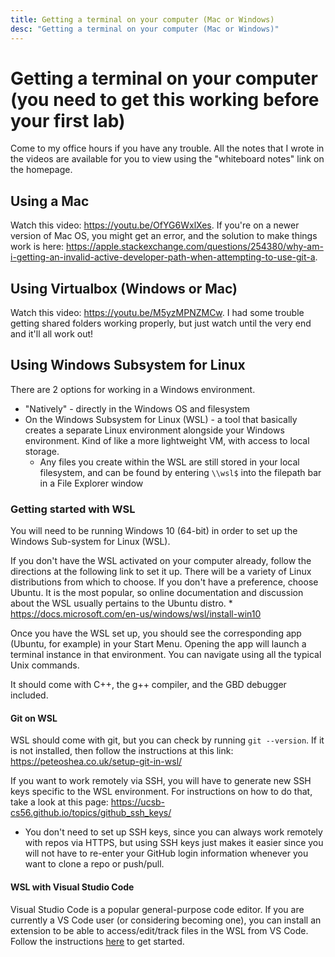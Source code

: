 ```yaml
---
title: Getting a terminal on your computer (Mac or Windows)
desc: "Getting a terminal on your computer (Mac or Windows)"
---
```


# Getting a terminal on your computer (you need to get this working before your first lab)

Come to my office hours if you have any trouble. All the notes that I wrote in the videos are available for you to view using the "whiteboard notes" link on the homepage.

## Using a Mac

Watch this video: <https://youtu.be/OfYG6WxlXes>. If you're on a newer version of Mac OS, you might get an error, and the solution to make things work is here: <https://apple.stackexchange.com/questions/254380/why-am-i-getting-an-invalid-active-developer-path-when-attempting-to-use-git-a>.

## Using Virtualbox (Windows or Mac)

Watch this video: <https://youtu.be/M5yzMPNZMCw>. I had some trouble getting shared folders working properly, but just watch until the very end and it'll all work out!

## Using Windows Subsystem for Linux

There are 2 options for working in a Windows environment.
  * "Natively" - directly in the Windows OS and filesystem 
  * On the Windows Subsystem for Linux (WSL) - a tool that basically creates a separate Linux environment alongside your Windows environment. Kind of like a more lightweight VM, with access to local storage.
    * Any files you create within the WSL are still stored in your local filesystem, and can be found by entering `\\wsl$` into the filepath bar in a File Explorer window

### Getting started with WSL

You will need to be running Windows 10 (64-bit) in order to set up the Windows Sub-system for Linux (WSL).

If you don't have the WSL activated on your computer already, follow the directions at the following link to set it up. There will be a variety of Linux distributions from which to choose. If you don't have a preference, choose Ubuntu. It is the most popular, so online documentation and discussion about the WSL usually pertains to the Ubuntu distro.
    * https://docs.microsoft.com/en-us/windows/wsl/install-win10

Once you have the WSL set up, you should see the corresponding app (Ubuntu, for example) in your Start Menu. Opening the app will launch a terminal instance in that environment. You can navigate using all the typical Unix commands.

It should come with C++, the g++ compiler, and the GBD debugger included.

#### Git on WSL

WSL should come with git, but you can check by running `git --version`. If it is not installed, then follow the instructions at this link: https://peteoshea.co.uk/setup-git-in-wsl/

If you want to work remotely via SSH, you will have to generate new SSH keys specific to the WSL environment. For instructions on how to do that, take a look at this page: https://ucsb-cs56.github.io/topics/github_ssh_keys/
   * You don't need to set up SSH keys, since you can always work remotely with repos via HTTPS, but using SSH keys just makes it easier since you will not have to re-enter your GitHub login information whenever you want to clone a repo or push/pull.

#### WSL with Visual Studio Code

Visual Studio Code is a popular general-purpose code editor. If you are currently a VS Code user (or considering becoming one), you can install an extension to be able to access/edit/track files in the WSL from VS Code. Follow the instructions [here](https://code.visualstudio.com/docs/remote/wsl) to get started. 




